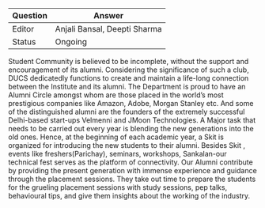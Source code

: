 | Question|Answer|
|-|-|
|Editor|Anjali Bansal, Deepti Sharma|
|Status|Ongoing|

Student Community is believed to be incomplete, without the support and encouragement of its alumni. Considering the significance of such a club, DUCS dedicatedly functions to create and maintain a life-long connection between the Institute and its alumni. The Department is proud to have an Alumni Circle amongst whom are those placed in the world’s most prestigious companies like Amazon, Adobe, Morgan Stanley etc. And some of the distinguished alumni are the founders of the extremely successful Delhi-based start-ups Velmenni and JMoon Technologies. A Major task that needs to be carried out every year is blending the new generations into the old ones. Hence, at the beginning of each academic year, a Skit is organized for introducing the new students to their alumni. Besides Skit , events like freshers(Parichay), seminars, workshops, Sankalan-our technical fest serves as the platform of connectivity. Our Alumni contribute by providing the present generation with immense experience and guidance through the placement sessions. They take out time to prepare the students for the grueling placement sessions with study sessions, pep talks, behavioural tips, and give them insights about the working of the industry. 
